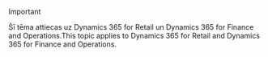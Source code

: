 > [!IMPORTANT]
> <span data-ttu-id="ea0bb-101">Šī tēma attiecas uz Dynamics 365 for Retail un Dynamics 365 for Finance and Operations.</span><span class="sxs-lookup"><span data-stu-id="ea0bb-101">This topic applies to Dynamics 365 for Retail and Dynamics 365 for Finance and Operations.</span></span>
